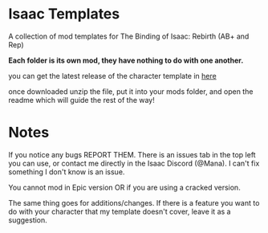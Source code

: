 # Isaac Templates
A collection of mod templates for The Binding of Isaac: Rebirth (AB+ and Rep)

**Each folder is its own mod, they have nothing to do with one another.**

you can get the latest release of the character template in [here](https://github.com/manaphoenix/IsaacTemplates/releases)

once downloaded unzip the file, put it into your mods folder, and open the readme which will guide the rest of the way!

# Notes
If you notice any bugs REPORT THEM. There is an issues tab in the top left you can use, or contact me directly in the Isaac Discord (@Mana). I can't fix something I don't know is an issue.

You cannot mod in Epic version OR if you are using a cracked version.

The same thing goes for additions/changes. If there is a feature you want to do with your character that my template doesn't cover, leave it as a suggestion.
